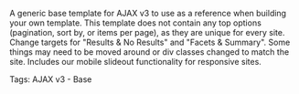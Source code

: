 A generic base template for AJAX v3 to use as a reference when building your own template. This template does not contain any top options (pagination, sort by, or items per page), as they are unique for every site. Change targets for "Results & No Results" and "Facets & Summary". Some things may need to be moved around or div classes changed to match the site. Includes our mobile slideout functionality for responsive sites.

Tags: AJAX v3 - Base